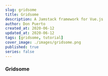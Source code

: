 ```yaml
---
slug: gridsome
title: Gridsome
description: A Jamstack framework for Vue.js
author: Don Puerto
created_at: 2020-06-12
updated_at: 2020-06-12
tags: [gridsome, tutorial]
cover_image: ./images/gridsome.png
published: true
series: false
---
```


### Gridsome
